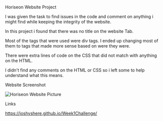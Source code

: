 Horiseon Website Project

I was given the task to find issues in the code and comment on anything i might find while keeping the integrity of the website.

In this project i found that there was no title on the website Tab.

Most of the tags that were used were div tags. I ended up changing most of them to tags that made more sense based on were they were.

There were extra lines of code on the CSS that did not match with anything on the HTML.

I didn't find any comments on the HTML or CSS so i left some to help understand what this means.



Website Screenshot

![Horiseon Website Picture](https://github.com/JoshysHERE/Week1Challenge/assets/141682993/2381f172-b8c9-4d45-991f-eafbe53df79a)













Links

https://joshyshere.github.io/Week1Challenge/


